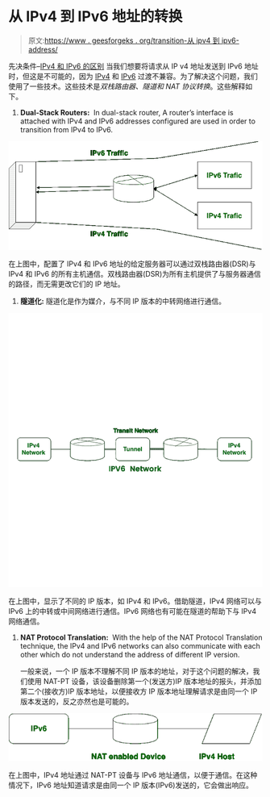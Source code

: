 # 从 IPv4 到 IPv6 地址的转换

> 原文:[https://www . geesforgeks . org/transition-从 ipv4 到 ipv6-address/](https://www.geeksforgeeks.org/transition-from-ipv4-to-ipv6-address/)

先决条件–[IPv4 和 IPv6 的区别](https://www.geeksforgeeks.org/differences-between-ipv4-and-ipv6/)
当我们想要将请求从 IP v4 地址发送到 IPv6 地址时，但这是不可能的，因为 [IPv4](https://www.geeksforgeeks.org/network-layer-introduction-ipv4/) 和 [IPv6](https://www.geeksforgeeks.org/network-layer-introduction-ipv4/) 过渡不兼容。为了解决这个问题，我们使用了一些技术。这些技术是*双栈路由器、隧道和 NAT 协议转换*。这些解释如下。

1.  **Dual-Stack Routers:** 
    In dual-stack router, A router’s interface is attached with IPv4 and IPv6 addresses configured are used in order to transition from IPv4 to IPv6. 

![](img/b26fbdf946e17e08fe1046b8d4149174.png)

在上图中，配置了 IPv4 和 IPv6 地址的给定服务器可以通过双栈路由器(DSR)与 IPv4 和 IPv6 的所有主机通信。双栈路由器(DSR)为所有主机提供了与服务器通信的路径，而无需更改它们的 IP 地址。

1.  **隧道化:**
    隧道化是作为媒介，与不同 IP 版本的中转网络进行通信。

![](img/60cebda5e0656c9c3f0dd61f9a45ef4a.png)

在上图中，显示了不同的 IP 版本，如 IPv4 和 IPv6。借助隧道，IPv4 网络可以与 IPv6 上的中转或中间网络进行通信。IPv6 网络也有可能在隧道的帮助下与 IPv4 网络通信。

1.  **NAT Protocol Translation:** 
    With the help of the NAT Protocol Translation technique, the IPv4 and IPv6 networks can also communicate with each other which do not understand the address of different IP version. 

    一般来说，一个 IP 版本不理解不同 IP 版本的地址，对于这个问题的解决，我们使用 NAT-PT 设备，该设备删除第一个(发送方)IP 版本地址的报头，并添加第二个(接收方)IP 版本地址，以便接收方 IP 版本地址理解请求是由同一个 IP 版本发送的，反之亦然也是可能的。

![](img/017e8039ed6bc932f218fa8a4af7fa0b.png)

在上图中，IPv4 地址通过 NAT-PT 设备与 IPv6 地址通信，以便于通信。在这种情况下，IPv6 地址知道请求是由同一个 IP 版本(IPv6)发送的，它会做出响应。